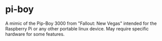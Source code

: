 pi-boy
======

A mimic of the Pip-Boy 3000 from "Fallout: New Vegas" intended for the Raspberry Pi or any other portable linux device. May require specific hardware for some features.
